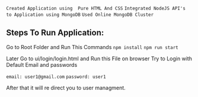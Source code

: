 `Created Application using  Pure HTML And CSS`
`Integrated NodeJS API's to Application using MongoDB`
`Used Online MongoDB Cluster`



## Steps To Run Application:
Go to Root Folder and Run This Commands
`npm install`
`npm run start`

Later Go to ui/login/login.html and Run this File on browser
Try to Login with Default Email and passwords

`email: user1@gmail.com`
`password: user1`

After that it will re direct you to user managment.